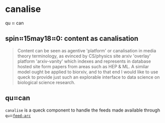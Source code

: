 # canalise

qu ⠶ can

## spin⠶15may18⠶0: content as canalisation

> Content can be seen as agentive 'platform' or canalisation in media theory terminology,
> as evinced by CS/physics site arxiv 'overlay' platform 'arxiv-vanity' which indexes and
> represents in database hosted site form papers from areas such as HEP & ML. A similar model
> ought be applied to biorxiv, and to that end I would like to use queck to provide just such
> an explorable interface to data science on biological science research.

## qu⠶can

`canalise` is a queck component to handle the feeds made available through `qu`⠶[`feed-arc`][1]

[1]: qu⠶feed-arc "https://github.com/queck/feed-arc"
